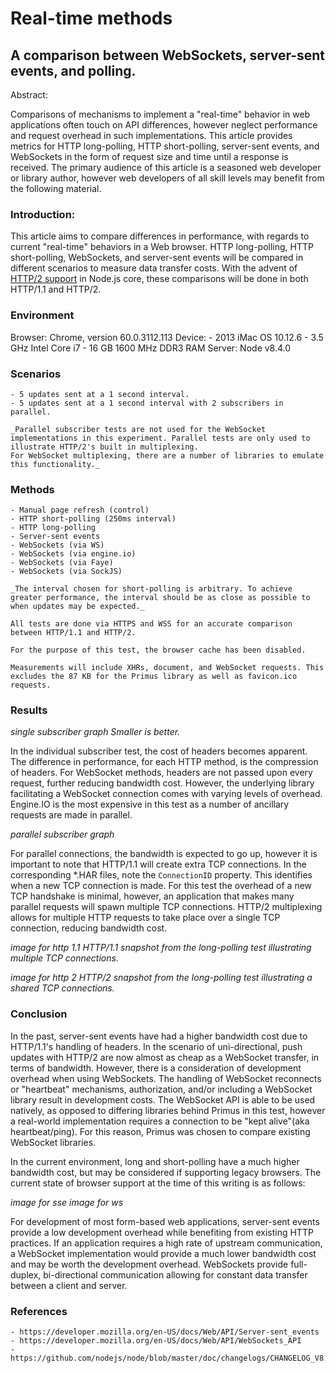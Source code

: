 # Real-time methods
## A comparison between WebSockets, server-sent events, and polling.

Abstract:

Comparisons of mechanisms to implement a "real-time" behavior in web applications
often touch on API differences, however neglect performance and request overhead
in such implementations. This article provides metrics for HTTP long-polling,
HTTP short-polling, server-sent events, and WebSockets in the form of request size
and time until a response is received. The primary audience of this article is a
seasoned web developer or library author, however web developers of all skill levels
may benefit from the following material.

### Introduction:

This article aims to compare differences in performance, with regards to current "real-time" behaviors in a Web browser.
HTTP long-polling, HTTP short-polling, WebSockets, and server-sent events will be compared in different scenarios to measure data
transfer costs. With the advent of [HTTP/2 support](https://github.com/nodejs/node/blob/master/doc/changelogs/CHANGELOG_V8.md#8.4.0) in Node.js core,
these comparisons will be done in both HTTP/1.1 and HTTP/2.

### Environment

Browser: Chrome, version 60.0.3112.113
Device:
	- 2013 iMac OS 10.12.6
	- 3.5 GHz Intel Core i7
	- 16 GB 1600 MHz DDR3 RAM
Server: Node v8.4.0

### Scenarios

	- 5 updates sent at a 1 second interval.
	- 5 updates sent at a 1 second interval with 2 subscribers in parallel.

	_Parallel subscriber tests are not used for the WebSocket implementations in this experiment. Parallel tests are only used to illustrate HTTP/2's built in multiplexing.
	For WebSocket multiplexing, there are a number of libraries to emulate this functionality._

### Methods

	- Manual page refresh (control)
	- HTTP short-polling (250ms interval)
	- HTTP long-polling
	- Server-sent events
	- WebSockets (via WS)
	- WebSockets (via engine.io)
	- WebSockets (via Faye)
	- WebSockets (via SockJS)

	_The interval chosen for short-polling is arbitrary. To achieve greater performance, the interval should be as close as possible to when updates may be expected._

	All tests are done via HTTPS and WSS for an accurate comparison between HTTP/1.1 and HTTP/2.

	For the purpose of this test, the browser cache has been disabled.

	Measurements will include XHRs, document, and WebSocket requests. This excludes the 87 KB for the Primus library as well as favicon.ico requests.

### Results

_single subscriber graph_
_Smaller is better._

In the individual subscriber test, the cost of headers becomes apparent. The difference in performance, for each HTTP method, is the compression of headers. For WebSocket methods,
headers are not passed upon every request, further reducing bandwidth cost. However, the underlying library facilitating a WebSocket connection comes with varying levels of overhead. Engine.IO is the most expensive
in this test as a number of ancillary requests are made in parallel.

_parallel subscriber graph_

For parallel connections, the bandwidth is expected to go up, however it is important to note that HTTP/1.1 will create extra TCP connections. In the corresponding \*.HAR files, note the `ConnectionID` property. This identifies
when a new TCP connection is made. For this test the overhead of a new TCP handshake is minimal, however, an application that makes many parallel requests will spawn multiple TCP connections. HTTP/2 multiplexing allows for
multiple HTTP requests to take place over a single TCP connection, reducing bandwidth cost.

_image for http 1.1_
_HTTP/1.1 snapshot from the long-polling test illustrating multiple TCP connections._

_image for http 2_
_HTTP/2 snapshot from the long-polling test illustrating a shared TCP connections._

### Conclusion

In the past, server-sent events have had a higher bandwidth cost due to HTTP/1.1's handling of headers. In the scenario of uni-directional, push updates with HTTP/2 are
now almost as cheap as a WebSocket transfer, in terms of bandwidth. However, there is a consideration of development overhead when using WebSockets. The handling of WebSocket reconnects or "heartbeat" mechanisms,
authorization, and/or including a WebSocket library result in development costs. The WebSocket API is able to be used natively, as opposed to differing libraries behind Primus in this test, however a real-world implementation
requires a connection to be "kept alive"(aka heartbeat/ping). For this reason, Primus was chosen to compare existing WebSocket libraries.

In the current environment, long and short-polling have a much higher bandwidth cost, but may be considered if supporting legacy browsers. The current state of browser support at the time of this writing is as follows:

_image for sse_
_image for ws_

For development of most form-based web applications, server-sent events provide a low development overhead while benefiting from existing HTTP practices. If an application requires a high rate of upstream communication, a WebSocket
implementation would provide a much lower bandwidth cost and may be worth the development overhead. WebSockets provide full-duplex, bi-directional communication allowing for constant data transfer between a client and server.

### References

	- https://developer.mozilla.org/en-US/docs/Web/API/Server-sent_events
	- https://developer.mozilla.org/en-US/docs/Web/API/WebSockets_API
	- https://github.com/nodejs/node/blob/master/doc/changelogs/CHANGELOG_V8.md#8.4.0
